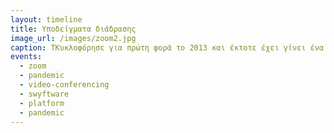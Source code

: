 ```yaml
---
layout: timeline 
title: Υποδείγματα διάδρασης 
image_url: /images/zoom2.jpg
caption: ΤΚυκλοφόρησε για πρώτη φορά το 2013 και έκτοτε έχει γίνει ένα δημοφιλές εργαλείο επικοινωνίας για απομακρυσμένες ομάδες, επιχειρήσεις και εκπαιδευτικά ιδρύματα. Η πλατφόρμα προσφέρει μια ποικιλία λειτουργιών, όπως συνδιάσκεψη βίντεο και ήχου για έως και 1.000 συμμετέχοντες, κοινή χρήση οθόνης, εικονικά υπόβαθρα, αίθουσες επισκέψεων, δημοσκοπήσεις και ερωτήσεις και απαντήσεις, ζωντανή μεταγραφή και υπότιτλους και ενσωμάτωση με άλλες εφαρμογές και πλατφόρμες. Η πλατφόρμα είναι διαθέσιμη σε πολλές πλατφόρμες, συμπεριλαμβανομένων των Windows, Mac, iOS, Android και Linux. Ωστόσο, λόγω της πανδημίας COVID-19, το Zoom σημείωσε τεράστια αύξηση στη χρήση και επίσης αντιμετώπισε κάποιες επικρίσεις για ανησυχίες ασφαλείας και έλλειψη κρυπτογράφησης από άκρο σε άκρο, αλλά η εταιρεία εξακολουθεί να εργάζεται για τη βελτίωση της ασφάλειας και της συνέχειας της πλατφόρμα.
events:
  - zoom
  - pandemic
  - video-conferencing
  - swyftware
  - platform 
  - pandemic
---
```

